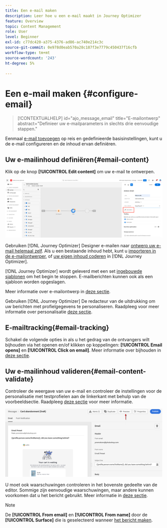 ```yaml
---
title: Een e-mail maken
description: Leer hoe u een e-mail maakt in Journey Optimizer
feature: Overview
topic: Content Management
role: User
level: Beginner
exl-id: c77dc420-a375-4376-ad86-ac740e214c3c
source-git-commit: 0e978d0eab570a28c187f3e7779c450437f16cfb
workflow-type: tm+mt
source-wordcount: '243'
ht-degree: 5%

---
```


# Een e-mail maken {#configure-email}

>[!CONTEXTUALHELP]
>id="ajo_message_email"
>title="E-mailontwerp"
>abstract="Definieer uw e-mailparameters in slechts drie eenvoudige stappen."


Eenmaal [e-mail toevoegen](get-started-content.md) op reis <!--or a campaign--> en gedefinieerde basisinstellingen, kunt u de e-mail configureren en de inhoud ervan definiëren.

## Uw e-mailinhoud definiëren{#email-content}

Klik op de knop **[!UICONTROL Edit content]** om uw e-mail te ontwerpen.

![](assets/email-edit-content.png)

Gebruiken [!DNL Journey Optimizer] Designer e-mailen naar [ontwerp uw e-mail helemaal zelf](../design/create-email-content.md). Als u een bestaande inhoud hebt, kunt u [importeren in de e-mailontwerper](../design/existing-content.md), of [uw eigen inhoud coderen](../design/code-content.md) in [!DNL Journey Optimizer].

[!DNL Journey Optimizer] wordt geleverd met een set [ingebouwde sjablonen](../design/email-templates.md) om het begin te stoppen. E-mailberichten kunnen ook als een sjabloon worden opgeslagen.

Meer informatie over e-mailontwerp in [deze sectie](../design/design-emails.md).

Gebruiken [!DNL Journey Optimizer] De redacteur van de uitdrukking om uw berichten met profielgegevens te personaliseren. Raadpleeg voor meer informatie over personalisatie [deze sectie](../personalization/personalize.md).

## E-mailtracking{#email-tracking}

Schakel de volgende opties in als u het gedrag van de ontvangers wilt bijhouden via het openen en/of klikken op koppelingen: **[!UICONTROL Email opens]** en **[!UICONTROL Click on email]**. Meer informatie over bijhouden in [deze sectie](../design/message-tracking.md).


## Uw e-mailinhoud valideren{#email-content-validate}

Controleer de weergave van uw e-mail en controleer de instellingen voor de personalisatie met testprofielen aan de linkerkant met behulp van de voorbeeldsectie. Raadpleeg [deze sectie](../design/preview.md) voor meer informatie.

![](assets/messages-simple-preview.png)


U moet ook waarschuwingen controleren in het bovenste gedeelte van de editor.  Sommige zijn eenvoudige waarschuwingen, maar andere kunnen voorkomen dat u het bericht gebruikt. Meer informatie in [deze sectie](alerts.md).


>[!NOTE]
>
>De **[!UICONTROL From email]** en **[!UICONTROL From name]** door de **[!UICONTROL Surface]** die is geselecteerd wanneer [het bericht maken](get-started-content.md).

